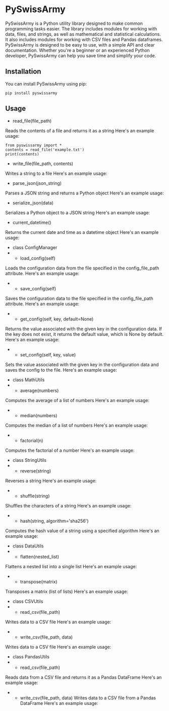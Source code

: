 # PySwissArmy

PySwissArmy is a Python utility library designed to make common programming tasks easier.
The library includes modules for working with data, files, and strings, as well as mathematical and statistical calculations.
It also includes modules for working with CSV files and Pandas dataframes.
PySwissArmy is designed to be easy to use, with a simple API and clear documentation.
Whether you're a beginner or an experienced Python developer, PySwissArmy can help you save time and simplify your code.

## Installation

You can install PySwissArmy using pip:

```
pip install pyswissarmy
```

## Usage

- read_file(file_path)

Reads the contents of a file and returns it as a string
Here's an example usage:

```
from pyswissarmy import *
contents = read_file('example.txt')
print(contents)
```

- write_file(file_path, contents)

Writes a string to a file
Here's an example usage:
- parse_json(json_string)

Parses a JSON string and returns a Python object
Here's an example usage:
- serialize_json(data)

Serializes a Python object to a JSON string
Here's an example usage:
- current_datetime()

Returns the current date and time as a datetime object
Here's an example usage:

- class ConfigManager
- - load_config(self)

Loads the configuration data from the file specified in the config_file_path attribute.
Here's an example usage:
- - save_config(self)

Saves the configuration data to the file specified in the config_file_path attribute.
Here's an example usage:
- - get_config(self, key, default=None)

Returns the value associated with the given key in the configuration data. If the key does not exist, it returns the default value, which is None by default.
Here's an example usage:
- - set_config(self, key, value)

Sets the value associated with the given key in the configuration data and saves the config to the file.
Here's an example usage:

- class MathUtils
- - average(numbers)

Computes the average of a list of numbers
Here's an example usage:
- - median(numbers)

Computes the median of a list of numbers
Here's an example usage:
- - factorial(n)

Computes the factorial of a number
Here's an example usage:

- class StringUtils
- - reverse(string)

Reverses a string
Here's an example usage:
- - shuffle(string)

Shuffles the characters of a string
Here's an example usage:
- - hash(string, algorithm='sha256')

Computes the hash value of a string using a specified algorithm
Here's an example usage:

- class DataUtils
- - flatten(nested_list)

Flattens a nested list into a single list
Here's an example usage:
- - transpose(matrix)

Transposes a matrix (list of lists)
Here's an example usage:

- class CSVUtils
- - read_csv(file_path)

Writes data to a CSV file
Here's an example usage:
- - write_csv(file_path, data)

Writes data to a CSV file
Here's an example usage:

- class PandasUtils
- - read_csv(file_path)

Reads data from a CSV file and returns it as a Pandas DataFrame
Here's an example usage:
- - write_csv(file_path, data)
Writes data to a CSV file from a Pandas DataFrame
Here's an example usage:
